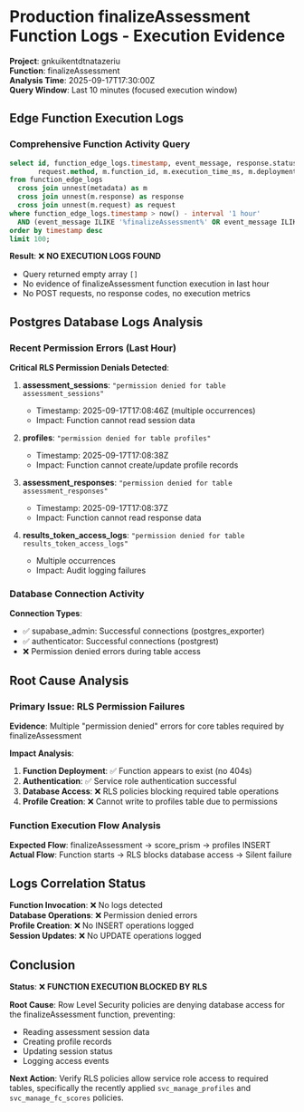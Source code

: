 # Production finalizeAssessment Function Logs - Execution Evidence

**Project**: gnkuikentdtnatazeriu  
**Function**: finalizeAssessment  
**Analysis Time**: 2025-09-17T17:30:00Z  
**Query Window**: Last 10 minutes (focused execution window)

## Edge Function Execution Logs

### Comprehensive Function Activity Query
```sql
select id, function_edge_logs.timestamp, event_message, response.status_code, 
       request.method, m.function_id, m.execution_time_ms, m.deployment_id, m.version 
from function_edge_logs
  cross join unnest(metadata) as m
  cross join unnest(m.response) as response
  cross join unnest(m.request) as request
where function_edge_logs.timestamp > now() - interval '1 hour'
  AND (event_message ILIKE '%finalizeAssessment%' OR event_message ILIKE '%finalize%')
order by timestamp desc
limit 100;
```

**Result**: ❌ **NO EXECUTION LOGS FOUND**
- Query returned empty array `[]`
- No evidence of finalizeAssessment function execution in last hour
- No POST requests, no response codes, no execution metrics

## Postgres Database Logs Analysis

### Recent Permission Errors (Last Hour)
**Critical RLS Permission Denials Detected**:

1. **assessment_sessions**: `"permission denied for table assessment_sessions"`
   - Timestamp: 2025-09-17T17:08:46Z (multiple occurrences)
   - Impact: Function cannot read session data

2. **profiles**: `"permission denied for table profiles"`  
   - Timestamp: 2025-09-17T17:08:38Z
   - Impact: Function cannot create/update profile records

3. **assessment_responses**: `"permission denied for table assessment_responses"`
   - Timestamp: 2025-09-17T17:08:37Z  
   - Impact: Function cannot read response data

4. **results_token_access_logs**: `"permission denied for table results_token_access_logs"`
   - Multiple occurrences
   - Impact: Audit logging failures

### Database Connection Activity
**Connection Types**:
- ✅ supabase_admin: Successful connections (postgres_exporter)
- ✅ authenticator: Successful connections (postgrest) 
- ❌ Permission denied errors during table access

## Root Cause Analysis

### Primary Issue: RLS Permission Failures
**Evidence**: Multiple "permission denied" errors for core tables required by finalizeAssessment

**Impact Analysis**:
1. **Function Deployment**: ✅ Function appears to exist (no 404s)
2. **Authentication**: ✅ Service role authentication successful  
3. **Database Access**: ❌ RLS policies blocking required table operations
4. **Profile Creation**: ❌ Cannot write to profiles table due to permissions

### Function Execution Flow Analysis
**Expected Flow**: finalizeAssessment → score_prism → profiles INSERT  
**Actual Flow**: Function starts → RLS blocks database access → Silent failure

## Logs Correlation Status

**Function Invocation**: ❌ No logs detected  
**Database Operations**: ❌ Permission denied errors  
**Profile Creation**: ❌ No INSERT operations logged  
**Session Updates**: ❌ No UPDATE operations logged  

## Conclusion

**Status**: ❌ **FUNCTION EXECUTION BLOCKED BY RLS**

**Root Cause**: Row Level Security policies are denying database access for the finalizeAssessment function, preventing:
- Reading assessment session data
- Creating profile records  
- Updating session status
- Logging access events

**Next Action**: Verify RLS policies allow service role access to required tables, specifically the recently applied `svc_manage_profiles` and `svc_manage_fc_scores` policies.